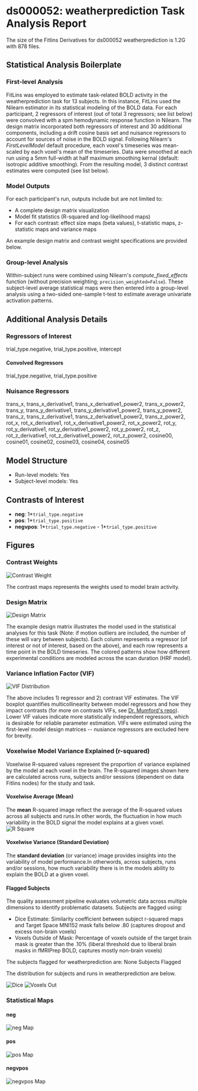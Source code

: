 # ds000052: weatherprediction Task Analysis Report

The size of the Fitlins Derivatives for ds000052 weatherprediction is 1.2G with 878 files.

## Statistical Analysis Boilerplate

### First-level Analysis
FitLins was employed to estimate task-related BOLD activity in the weatherprediction task for 13 subjects. In this instance, FitLins used the Nilearn estimator in its statistical modeling of the BOLD data. For each participant, 2 regressors of interest (out of total 3 regressors; see list below) were convolved with a spm hemodynamic response function in Nilearn. The design matrix incorporated both regressors of interest and 30 additional components, including a drift cosine basis set and nuisance regressors to account for sources of noise in the BOLD signal. Following Nilearn's *FirstLevelModel* default procedure, each voxel's timeseries was mean-scaled by each voxel's mean of the timeseries. Data were smoothed at each run using a 5mm full-width at half maximum smoothing kernal (default: isotropic additive smoothing). From the resulting model, 3 distinct contrast estimates were computed (see list below).

### Model Outputs
For each participant's run, outputs include but are not limited to:
- A complete design matrix visualization
- Model fit statistics (R-squared and log-likelihood maps)
- For each contrast: effect size maps (beta values), t-statistic maps, z-statistic maps and variance maps

An example design matrix and contrast weight specifications are provided below.

### Group-level Analysis
Within-subject runs were combined using Nilearn's *compute_fixed_effects* function (without precision weighting; `precision_weighted=False`). These subject-level average statistical maps were then entered into a group-level analysis using a two-sided one-sample t-test to estimate average univariate activation patterns.

## Additional Analysis Details 
### Regressors of Interest
trial_type.negative, trial_type.positive, intercept
#### Convolved Regressors
trial_type.negative, trial_type.positive
### Nuisance Regressors
trans_x, trans_x_derivative1, trans_x_derivative1_power2, trans_x_power2, trans_y, trans_y_derivative1, trans_y_derivative1_power2, trans_y_power2, trans_z, trans_z_derivative1, trans_z_derivative1_power2, trans_z_power2, rot_x, rot_x_derivative1, rot_x_derivative1_power2, rot_x_power2, rot_y, rot_y_derivative1, rot_y_derivative1_power2, rot_y_power2, rot_z, rot_z_derivative1, rot_z_derivative1_power2, rot_z_power2, cosine00, cosine01, cosine02, cosine03, cosine04, cosine05
## Model Structure
- Run-level models: Yes
- Subject-level models: Yes

## Contrasts of Interest
- **neg**: 1*`trial_type.negative`
- **pos**: 1*`trial_type.positive`
- **negvpos**: 1*`trial_type.negative` - 1*`trial_type.positive`

## Figures

### Contrast Weights
![Contrast Weight](./files/ds000052_task-weatherprediction_contrast-matrix.svg)

The contrast maps represents the weights used to model brain activity.

### Design Matrix
![Design Matrix](./files/ds000052_task-weatherprediction_design-matrix.svg)

The example design matrix illustrates the model used in the statistical analyses for this task (Note: if motion outliers are included, the number of these will vary between subjects). Each column represents a regressor (of interest or not of interest, based on the above), and each row represents a time point in the BOLD timeseries. The colored patterns show how different experimental conditions are modeled across the scan duration (HRF model).

### Variance Inflation Factor (VIF)
![VIF Distribution](./files/ds000052_task-weatherprediction_vif-boxplot.png)

The above includes 1) regressor and 2) contrast VIF estimates. The VIF boxplot quantifies multicollinearity between model regressors and how they impact contrasts (for more on contrasts VIFs, see [Dr. Mumford's repo](https://github.com/jmumford/vif_contrasts)). Lower VIF values indicate more statistically independent regressors, which is desirable for reliable parameter estimation. VIFs were estimated using the first-level model design matrices -- nusiance regressors are excluded here for brevity.

### Voxelwise Model Variance Explained (r-squared)
Voxelwise R-squared values represent the proportion of variance explained by the model at each voxel in the brain. The R-squared images shown here are calculated across runs, subjects and/or sessions (dependent on data Fitlins nodes) for the study and task.

#### Voxelwise Average (Mean)
The **mean** R-squared image reflect the average of the R-squared values across all subjects and runs.In other words, the fluctuation in how much variability in the BOLD signal the model explains at a given voxel.
![R Square](./files/ds000052_task-weatherprediction_rsquare-mean.png)

#### Voxelwise Variance (Standard Deviation)
The **standard deviation** (or variance) image provides insights into the variability of model performance.In otherwords, across subjects, runs and/or sessions, how much variability there is in the models ability to explain the BOLD at a given voxel.

#### Flagged Subjects
The quality assessment pipeline evaluates volumetric data across multiple dimensions to identify problematic datasets. Subjects are flagged using: 

  - Dice Estimate: Similarity coefficient between subject r-squared maps and Target Space MNI152 mask falls below .80 (captures dropout and excess non-brain voxels) 
  - Voxels Outside of Mask: Percentage of voxels outside of the target brain mask is greater than the .10% (liberal threshold due to liberal brain masks in fMRIPrep BOLD, captures mostly non-brain voxels) 

The subjects flagged for weatherprediction are:
None Subjects Flagged

The distribution for subjects and runs in weatherprediction are below. 

![Dice](./files/ds000052_task-weatherprediction_hist-dicesimilarity.png)
![Voxels Out](./files/ds000052_task-weatherprediction_hist-voxoutmask.png)

### Statistical Maps

#### neg
![neg Map](./files/ds000052_task-weatherprediction_contrast-neg_map.png)

#### pos
![pos Map](./files/ds000052_task-weatherprediction_contrast-pos_map.png)

#### negvpos
![negvpos Map](./files/ds000052_task-weatherprediction_contrast-negvpos_map.png)
